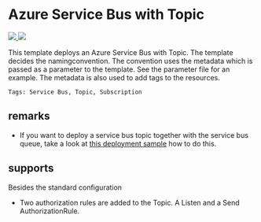 # Azure Service Bus with Topic

<a href="https://portal.azure.com/#create/Microsoft.Template/uri/https%3A%2F%2Fraw.githubusercontent.com%2Fpascalnaber%2FEnterpriseARMTemplates%2Fmaster%2FResourcesWithNamingConvention%2FMicrosoft.ServiceBus(Topic)%2Fazuredeploy.json" target="_blank">
    <img src="http://azuredeploy.net/deploybutton.png"/>
</a>
<a href="http://armviz.io/#/?load=https%3A%2F%2Fraw.githubusercontent.com%2Fpascalnaber%2FEnterpriseARMTemplates%2Fmaster%2FResourcesWithNamingConvention%2FMicrosoft.ServiceBus(Topic)%2Fazuredeploy.json" target="_blank">
    <img src="http://armviz.io/visualizebutton.png"/>
</a>

This template deploys an Azure Service Bus with Topic. The template decides the namingconvention. The convention uses the metadata which is passed as a parameter to the template. See the parameter file for an example. The metadata is also used to add tags to the resources. 

`Tags: Service Bus, Topic, Subscription`

## remarks

- If you want to deploy a service bus topic together with the service bus queue, 
  take a look at [this deployment sample](https://github.com/pascalnaber/EnterpriseARMTemplates/tree/master/DeploymentSamples/ServiceBusQueueAndTopicWithSubscriptions) how to do this. 

## supports

Besides the standard configuration

- Two authorization rules are added to the Topic. A Listen and a Send AuthorizationRule.


